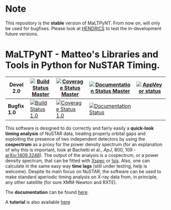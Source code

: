 # Note
This repository is the **stable** version of MaLTPyNT. From now on, will only be used for bugfixes.
Please look at [HENDRICS](github.com/stingraysoftware/HENDRICS) to test the in-development future versions.

# MaLTPyNT - Matteo's Libraries and Tools in Python for NuSTAR Timing.

| **Devel 2.0** | [![Build Status Master](https://travis-ci.org/matteobachetti/MaLTPyNT.svg?branch=master)](https://travis-ci.org/matteobachetti/MaLTPyNT) | [![Coverage Status Master](https://coveralls.io/repos/matteobachetti/MaLTPyNT/badge.svg?branch=master&service=github)](https://coveralls.io/github/matteobachetti/MaLTPyNT?branch=master) | [![Documentation Status Master](https://readthedocs.org/projects/maltpynt/badge/?version=latest)](https://readthedocs.org/projects/maltpynt/badge/?version=latest) | [![AppVeyor status](https://ci.appveyor.com/api/projects/status/op01lg1v9p4wrasv/branch/master?svg=true)](https://ci.appveyor.com/project/matteobachetti/maltpynt/branch/master) |
| ------------- | ----------- | ------------- | ----------- | ----------- |
| **Bugfix 1.0** |  [![Build Status 1.0](https://travis-ci.org/matteobachetti/MaLTPyNT.svg?branch=1.0_bugfix)](https://travis-ci.org/matteobachetti/MaLTPyNT) | [![Coverage Status 1.0](https://coveralls.io/repos/matteobachetti/MaLTPyNT/badge.svg?branch=1.0_bugfix&service=github)](https://coveralls.io/github/matteobachetti/MaLTPyNT?branch=1.0_bugfix) | [![Documentation Status](https://readthedocs.org/projects/maltpynt/badge/?version=1.0_bugfix)](https://readthedocs.org/projects/maltpynt/badge/?version=1.0_bugfix) |  |

This software is designed to do correctly and fairly easily a **quick-look timing analysis** of NuSTAR data, treating properly orbital gaps and exploiting the presence of two independent detectors by using the **cospectrum** as a proxy for the power density spectrum (for an explanation of why this is important, look at Bachetti et al., _ApJ_, 800, 109 -[arXiv:1409.3248](http://arxiv.org/abs/1409.3248)). The output of the analysis is a cospectrum, or a power density spectrum, that can be fitted with [Xspec](http://heasarc.gsfc.nasa.gov/xanadu/xspec/) or [Isis](http://space.mit.edu/home/mnowak/isis_vs_xspec/mod.html). Also, one can calculate in the same easy way **time lags** (still under testing, help is welcome).
Despite its main focus on NuSTAR, the software can be used to make standard aperiodic timing analysis on X-ray data from, in principle, any other satellite (for sure XMM-Newton and RXTE).

The **documentation** can be found [here](http://maltpynt.readthedocs.org).

A **tutorial** is also available [here](http://maltpynt.readthedocs.org/en/stable/tutorial.html)
